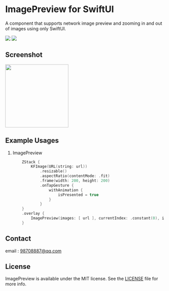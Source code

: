 # **ImagePreview for SwiftUI**

A component that supports network image preview and zooming in and out of images using only SwiftUI.

[![](https://img.shields.io/badge/language-SwiftUI-orange)](https://developer.apple.com/iOS)
[![](https://img.shields.io/badge/language-Swift-orange)](https://developer.apple.com/iOS)

## Screenshot
<img src="https://github.com/wangweiyang8887/ImagePreview/assets/11688908/bed6da18-5b50-4441-a771-578138f14885" width="200px">

## Example Usages
1. ImagePreview
    ```swift
        ZStack {
            KFImage(URL(string: url))
                .resizable()
                .aspectRatio(contentMode: .fit)
                .frame(width: 200, height: 200)
                .onTapGesture {
                    withAnimation {
                        isPresented = true
                    }
                }
        }
        .overlay {
            ImagePreview(images: [ url ], currentIndex: .constant(0), isPresented: $isPresented)
        }
    ```

## Contact
email : [98708887@qq.com](98708887@qq.com)

## License
ImagePreview is available under the MIT license. See the [LICENSE](LICENSE) file for more info.
